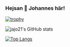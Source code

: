 ### Hejsan 👋 Johannes här!

[![trophy](https://github-profile-trophy.vercel.app/?username=jajo21&theme=onedark)](https://github.com/ryo-ma/github-profile-trophy)

![jajo21's GitHub stats](https://github-readme-stats.vercel.app/api?username=jajo21&show_icons=true&theme=dark)

 [![Top Langs](https://github-readme-stats.vercel.app/api/top-langs/?username=jajo21&langs_count=10&theme=dark&card_width=450)]([https://github.com/jajo21/github-readme-stats](https://github.com/anuraghazra/github-readme-stats))

<!--
**jajo21/jajo21** is a ✨ _special_ ✨ repository because its `README.md` (this file) appears on your GitHub profile.

Here are some ideas to get you started:

- 🔭 I’m currently working on ...
- 🌱 I’m currently learning ...
- 👯 I’m looking to collaborate on ...
- 🤔 I’m looking for help with ...
- 💬 Ask me about ...
- 📫 How to reach me: ...
- 😄 Pronouns: ...
- ⚡ Fun fact: ...
-->
